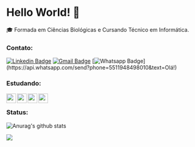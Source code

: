 # Hello World! 👋

:mortar_board: Formada em Ciências Biológicas e Cursando Técnico em Informática.


### Contato:

[![Linkedin Badge](https://img.shields.io/badge/-Tamires%20Patrocinio-blue?style=flat-square&logo=Linkedin&logoColor=white&link=https://www.linkedin.com/in/tamires-patrocinio/)](https://www.linkedin.com/in/tamires-patrocinio/)
[![Gmail Badge](https://img.shields.io/badge/-Tamires%20Patrocinio-c14438?style=flat-square&logo=Gmail&logoColor=white&link=mailto:tamirespatrocinioo@gmail.com)](mailto:tamirespatrocinioo@gmail.com)
[![Whatsapp Badge](https://img.shields.io/badge/-Whatsapp-4CA143?style=flat-square&labelColor=4CA143&logo=whatsapp&logoColor=white&link=https://api.whatsapp.com/send?phone=5511948498010&text=Olá!)](https://api.whatsapp.com/send?phone=5511948498010&text=Olá!)


### Estudando:

<img align="left" src="https://user-images.githubusercontent.com/39461509/90299491-a2f4ae00-de6c-11ea-81a1-d1fbe537b539.png" width="25" />
<img align="left" src="https://user-images.githubusercontent.com/39461509/90299489-a25c1780-de6c-11ea-8285-4f51428783b0.png" width="25" />
<img align="left" src="https://user-images.githubusercontent.com/39461509/90299490-a2f4ae00-de6c-11ea-998a-f695fee11af3.png" width="25" />
<img align="left" src="https://user-images.githubusercontent.com/39461509/90299494-a425db00-de6c-11ea-9962-af493e5280d6.png" width="25" />

<br/>


### Status:
![Anurag's github stats](https://github-readme-stats.vercel.app/api?username=tamirespatrocinio&show_icons=true&theme=radical)



<a href= "https://visitor-badge.laobi.icu/badge?page_id=tamirespatrocinio">
  <img align = "left" src="https://visitor-badge.laobi.icu/badge?page_id=tamirespatrocinio"/>
 </a>

